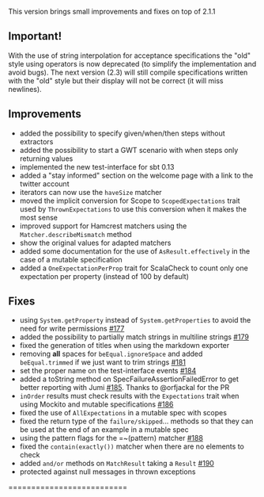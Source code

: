 This version brings small improvements and fixes on top of 2.1.1

## Important!

With the use of string interpolation for acceptance specifications the "old" style using operators is now deprecated (to simplify the implementation and avoid bugs).
The next version (2.3) will still compile specifications written with the "old" style but their display will not be correct (it will miss newlines).

## Improvements

 * added the possibility to specify given/when/then steps without extractors
 * added the possibility to start a GWT scenario with when steps only returning values
 * implemented the new test-interface for sbt 0.13
 * added a "stay informed" section on the welcome page with a link to the twitter account
 * iterators can now use the `haveSize` matcher
 * moved the implicit conversion for Scope to `ScopedExpectations` trait used by `ThrownExpectations` to use this conversion when it makes the most sense
 * improved support for Hamcrest matchers using the `Matcher.describeMismatch` method
 * show the original values for adapted matchers
 * added some documentation for the use of `AsResult.effectively` in the case of a mutable specification
 * added a `OneExpectationPerProp` trait for ScalaCheck to count only one expectation per property (instead of 100 by default)

## Fixes

 * using `System.getProperty` instead of `System.getProperties` to avoid the need for write permissions [#177](https://github.com/etorreborre/specs2/issues/177)
 * added the possibility to partially match strings in multiline strings [#179](https://github.com/etorreborre/specs2/issues/179)
 * fixed the generation of titles when using the markdown exporter
 * removing **all** spaces for `beEqual.ignoreSpace` and added `beEqual.trimmed` if we just want to trim strings [#181](https://github.com/etorreborre/specs2/issues/181)
 * set the proper name on the test-interface events [#184](https://github.com/etorreborre/specs2/issues/184)
 * added a toString method on SpecFailureAssertionFailedError to get better reporting with Jumi [#185](https://github.com/etorreborre/specs2/issues/185). Thanks to @orfjackal for the PR
 * `inOrder` results must check results with the `Expectations` trait when using Mockito and mutable specifications [#186](https://github.com/etorreborre/specs2/issues/186)
 * fixed the use of `AllExpectations` in a mutable spec with scopes
 * fixed the return type of the `failure/skipped`... methods so that they can be used at the end of an example in a mutable spec
 * using the pattern flags for the =~(pattern) matcher [#188](https://github.com/etorreborre/specs2/issues/188)
 * fixed the `contain(exactly())` matcher when there are no elements to check
 * added `and/or` methods on `MatchResult` taking a `Result` [#190](https://github.com/etorreborre/specs2/issues/190)
 * protected against null messages in thrown exceptions
 
 ==========================

